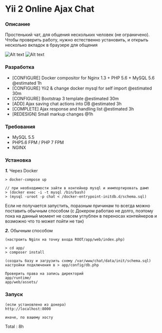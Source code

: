 # Yii 2 Online Ajax Chat

### Описание
Простенький чат, для общения нескольких человек (не ограничено).
Чтобы проверить работу, нужно естественно установить, и открыть несколько вкладок в браузере для общения

![Alt text](/screnshoots/1.jpg "Optional Title")
![Alt text](/screnshoots/2.jpg "Optional Title")

### Разработка 
- [CONFIGURE] Docker compositor for Nginx 1.3 + PHP 5.6 + MySQL 5.6 @estimated 1h
- [CONFIGURE] Yii2 & change docker mysql for self import  @estimated 30m
- [CONFIGURE] Bootstrap 3 template @estimated 30m
- [ADD] Ajax saving chat actions into DB @estimated 3h
- [COMPLETE] Ajax response and handling list @estimated 3h
- [REDESIGN] Small markup changes @1h

### Требования
- MySQL 5.5
- PHP5.6 FPM / PHP 7 FPM
- NGINX

### Установка

***1.*** Через Docker
```
> docker-compose up

// при необходимости зайти в контейнер mysql и инмпортировать дамп
> (docker exec -i -t mysql /bin/bash)
> (mysql -uroot -p chat < /docker-entrypoint-initdb.d/schema.sql)
```
Если не получается запустить, поразным причинам то всегда можно поставить обычным способом (с Докером работаю не долго, поэтому пока на данный момент не совсем углублен в переносах контейнеров и возможно что то может пойти не так)

***2.*** Обычным способом 
```
(настроить Nginx на точку входа ROOT/app/web/index.php)

> cd app/
> composer install

(создать базу и загрузить схему /var/www/chat/data/init/schema.sql)
настройки подключения в > app/config/db.php

Проверить права на запись директорий
app/runtime/
app/web/assets/
```

### Запуск

```
(если установлено из докера)
http://localhost:8000

иначе, по вашему хосту
```

Total : 8h
